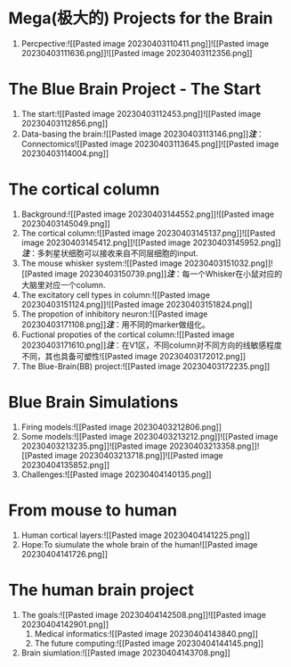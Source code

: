 # Mega(极大的) Projects for the Brain
1. Percpective:![[Pasted image 20230403110411.png]]![[Pasted image 20230403111636.png]]![[Pasted image 20230403112356.png]]
# The Blue Brain Project - The Start
1. The start:![[Pasted image 20230403112453.png]]![[Pasted image 20230403112856.png]]
2. Data-basing the brain:![[Pasted image 20230403113146.png]]***注***：Connectomics![[Pasted image 20230403113645.png]]![[Pasted image 20230403114004.png]]
# The cortical column
1. Background:![[Pasted image 20230403144552.png]]![[Pasted image 20230403145049.png]]
2. The cortical column:![[Pasted image 20230403145137.png]]![[Pasted image 20230403145412.png]]![[Pasted image 20230403145952.png]]***注***：多刺星状细胞可以接收来自不同层细胞的input.
3. The mouse whisker system:![[Pasted image 20230403151032.png]]![[Pasted image 20230403150739.png]]***注***：每一个Whisker在小鼠对应的大脑里对应一个column.
4. The excitatory cell types in column:![[Pasted image 20230403151124.png]]![[Pasted image 20230403151824.png]]
5. The propotion of inhibitory neuron:![[Pasted image 20230403171108.png]]***注***：用不同的marker做组化。
6. Fuctional propoties of the cortical column:![[Pasted image 20230403171610.png]]***注***：在V1区，不同column对不同方向的线敏感程度不同，其也具备可塑性![[Pasted image 20230403172012.png]]
7. The Blue-Brain(BB) project:![[Pasted image 20230403172235.png]]
# Blue Brain Simulations
1. Firing models:![[Pasted image 20230403212806.png]]
2. Some models:![[Pasted image 20230403213212.png]]![[Pasted image 20230403213235.png]]![[Pasted image 20230403213358.png]]![[Pasted image 20230403213718.png]]![[Pasted image 20230404135852.png]]
3. Challenges:![[Pasted image 20230404140135.png]]
# From mouse to human
1. Human cortical layers:![[Pasted image 20230404141225.png]]
2. Hope:To siumulate the whole brain of the human![[Pasted image 20230404141726.png]]
# The human brain project
1. The goals:![[Pasted image 20230404142508.png]]![[Pasted image 20230404142901.png]]
	1. Medical informatics:![[Pasted image 20230404143840.png]]
	2. The future computing:![[Pasted image 20230404144145.png]]
2. Brain siumlation:![[Pasted image 20230404143708.png]]